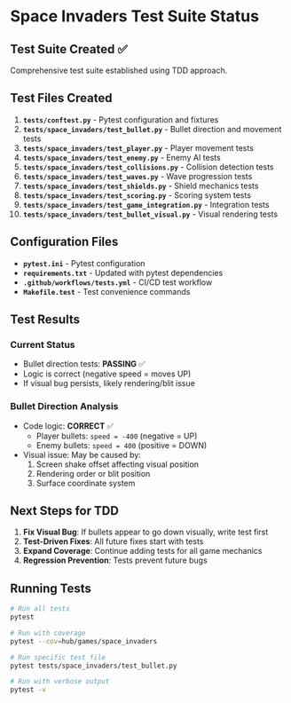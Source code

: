 # Space Invaders Test Suite Status

## Test Suite Created ✅

Comprehensive test suite established using TDD approach.

## Test Files Created

1. **`tests/conftest.py`** - Pytest configuration and fixtures
2. **`tests/space_invaders/test_bullet.py`** - Bullet direction and movement tests
3. **`tests/space_invaders/test_player.py`** - Player movement tests
4. **`tests/space_invaders/test_enemy.py`** - Enemy AI tests
5. **`tests/space_invaders/test_collisions.py`** - Collision detection tests
6. **`tests/space_invaders/test_waves.py`** - Wave progression tests
7. **`tests/space_invaders/test_shields.py`** - Shield mechanics tests
8. **`tests/space_invaders/test_scoring.py`** - Scoring system tests
9. **`tests/space_invaders/test_game_integration.py`** - Integration tests
10. **`tests/space_invaders/test_bullet_visual.py`** - Visual rendering tests

## Configuration Files

- **`pytest.ini`** - Pytest configuration
- **`requirements.txt`** - Updated with pytest dependencies
- **`.github/workflows/tests.yml`** - CI/CD test workflow
- **`Makefile.test`** - Test convenience commands

## Test Results

### Current Status
- Bullet direction tests: **PASSING** ✅
- Logic is correct (negative speed = moves UP)
- If visual bug persists, likely rendering/blit issue

### Bullet Direction Analysis
- Code logic: **CORRECT** ✅
  - Player bullets: `speed = -400` (negative = UP)
  - Enemy bullets: `speed = 400` (positive = DOWN)
- Visual issue: May be caused by:
  1. Screen shake offset affecting visual position
  2. Rendering order or blit position
  3. Surface coordinate system

## Next Steps for TDD

1. **Fix Visual Bug**: If bullets appear to go down visually, write test first
2. **Test-Driven Fixes**: All future fixes start with tests
3. **Expand Coverage**: Continue adding tests for all game mechanics
4. **Regression Prevention**: Tests prevent future bugs

## Running Tests

```bash
# Run all tests
pytest

# Run with coverage
pytest --cov=hub/games/space_invaders

# Run specific test file
pytest tests/space_invaders/test_bullet.py

# Run with verbose output
pytest -v
```

